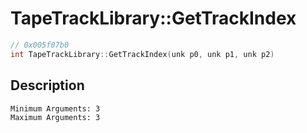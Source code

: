 # TapeTrackLibrary::GetTrackIndex
```c
// 0x005f07b0
int TapeTrackLibrary::GetTrackIndex(unk p0, unk p1, unk p2)
```
## Description
```
Minimum Arguments: 3
Maximum Arguments: 3
```
